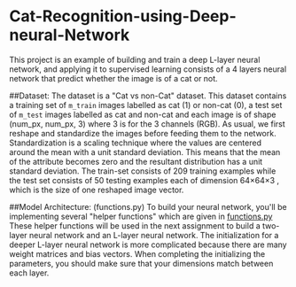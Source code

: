# Cat-Recognition-using-Deep-neural-Network
This project is an example of building and train a deep L-layer neural network, and applying it to supervised learning consists of a 4 layers neural network that predict whether the image is of a cat or not. 

##Dataset:
The dataset is a "Cat vs non-Cat" dataset. This dataset contains a training set of `m_train` images labelled as cat (1) or non-cat (0), a test set of `m_test` images labelled as cat and non-cat and each image is of shape (num_px, num_px, 3) where 3 is for the 3 channels (RGB). As usual, we first reshape and standardize the images before feeding them to the network. Standardization is a scaling technique where the values are centered around the mean with a unit standard deviation. This means that the mean of the attribute becomes zero and the resultant distribution has a unit standard deviation. The train-set consists of 209 training examples while the test set consists of 50 testing examples each of dimension 64×64×3 , which is the size of one reshaped image vector.

##Model Architecture: (functions.py)
To build your neural network, you'll be implementing several "helper functions" which are given in [functions.py](https://github.com/shreeyalotankar/Cat-Recognition-using-Deep-neural-Network/blob/main/functions.py) These helper functions will be used in the next assignment to build a two-layer neural network and an L-layer neural network.
The initialization for a deeper L-layer neural network is more complicated because there are many weight matrices and bias vectors. When completing the initializing the parameters, you should make sure that your dimensions match between each layer.


